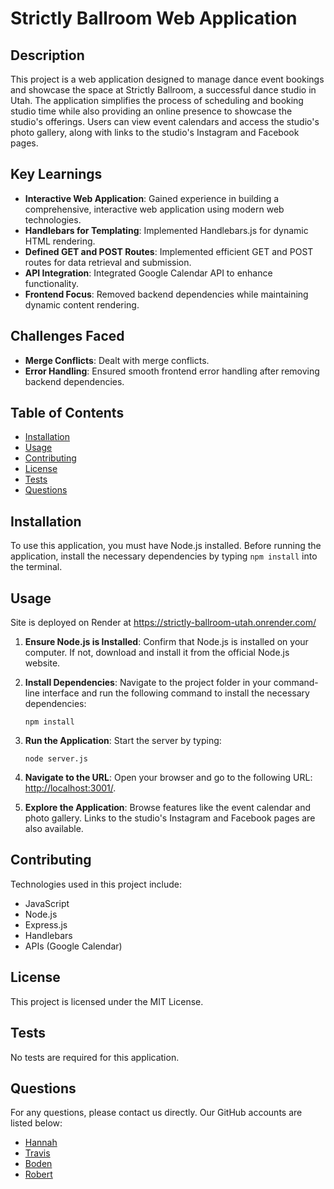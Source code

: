 # Strictly Ballroom Web Application

## Description

This project is a web application designed to manage dance event bookings and showcase the space at Strictly Ballroom, a successful dance studio in Utah. The application simplifies the process of scheduling and booking studio time while also providing an online presence to showcase the studio's offerings. Users can view event calendars and access the studio's photo gallery, along with links to the studio's Instagram and Facebook pages.

## Key Learnings

- **Interactive Web Application**: Gained experience in building a comprehensive, interactive web application using modern web technologies.
- **Handlebars for Templating**: Implemented Handlebars.js for dynamic HTML rendering.
- **Defined GET and POST Routes**: Implemented efficient GET and POST routes for data retrieval and submission.
- **API Integration**: Integrated Google Calendar API to enhance functionality.
- **Frontend Focus**: Removed backend dependencies while maintaining dynamic content rendering.

## Challenges Faced

- **Merge Conflicts**: Dealt with merge conflicts.
- **Error Handling**: Ensured smooth frontend error handling after removing backend dependencies.

## Table of Contents
- [Installation](#installation)
- [Usage](#usage)
- [Contributing](#contributing)
- [License](#license)
- [Tests](#tests)
- [Questions](#questions)

## Installation

To use this application, you must have Node.js installed. Before running the application, install the necessary dependencies by typing `npm install` into the terminal.

## Usage

Site is deployed on Render at https://strictly-ballroom-utah.onrender.com/

1. **Ensure Node.js is Installed**: Confirm that Node.js is installed on your computer. If not, download and install it from the official Node.js website.

2. **Install Dependencies**: Navigate to the project folder in your command-line interface and run the following command to install the necessary dependencies:
   ```
   npm install
   ```

3. **Run the Application**: Start the server by typing:
   ```
   node server.js
   ```

4. **Navigate to the URL**: Open your browser and go to the following URL: [http://localhost:3001/](http://localhost:3001/).

5. **Explore the Application**: Browse features like the event calendar and photo gallery. Links to the studio's Instagram and Facebook pages are also available.

## Contributing

Technologies used in this project include:
- JavaScript
- Node.js
- Express.js
- Handlebars
- APIs (Google Calendar)

## License

This project is licensed under the MIT License.

## Tests

No tests are required for this application.

## Questions

For any questions, please contact us directly. Our GitHub accounts are listed below:

- [Hannah](https://github.com/hannahpsmith)
- [Travis](https://github.com/Travisgage)
- [Boden](https://github.com/Acid0000)
- [Robert](https://github.com/rp192w)